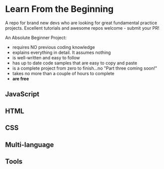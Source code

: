 # Learn From the Beginning
A repo for brand new devs who are looking for great fundamental practice projects. Excellent tutorials and awesome repos welcome - submit your PR!

An Absolute Beginner Project:
- requires NO previous coding knowledge
- explains everything in detail. It assumes nothing
- is well-written and easy to follow
- has up to date code samples that are easy to copy and paste
- is a complete project from zero to finish...no "Part three coming soon!"
- takes no more than a couple of hours to complete
- **are free**

## JavaScript


## HTML


## CSS


## Multi-language


## Tools
